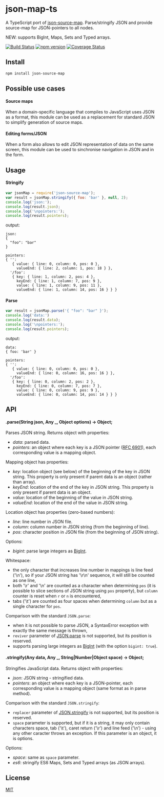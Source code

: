 # json-map-ts

A TypeScript port of [json-source-map](https://github.com/epoberezkin/json-source-map). Parse/stringify JSON and provide source-map for JSON-pointers to all nodes.

NEW: supports BigInt, Maps, Sets and Typed arrays.

[![Build Status](https://travis-ci.org/epoberezkin/json-source-map.svg?branch=master)](https://travis-ci.org/epoberezkin/json-source-map)
[![npm version](https://badge.fury.io/js/json-source-map.svg)](https://www.npmjs.com/package/json-source-map)
[![Coverage Status](https://coveralls.io/repos/github/epoberezkin/json-source-map/badge.svg?branch=master)](https://coveralls.io/github/epoberezkin/json-source-map?branch=master)


## Install

```bash
npm install json-source-map
```


## Possible use cases

#### Source maps

When a domain-specific language that compiles to JavaScript uses JSON as a format, this module can be used as a replacement for standard JSON to simplify generation of source maps.

#### Editing forms/JSON

When a form also allows to edit JSON representation of data on the same screen, this module can be used to sinchronise navigation in JSON and in the form.


## Usage

#### Stringify

```javascript
var jsonMap = require('json-source-map');
var result = jsonMap.stringify({ foo: 'bar' }, null, 2);
console.log('json:');
console.log(result.json);
console.log('\npointers:');
console.log(result.pointers);
```

output:

```text
json:
{
  "foo": "bar"
}

pointers:
{ '':
   { value: { line: 0, column: 0, pos: 0 },
     valueEnd: { line: 2, column: 1, pos: 18 } },
  '/foo':
   { key: { line: 1, column: 2, pos: 4 },
     keyEnd: { line: 1, column: 7, pos: 9 },
     value: { line: 1, column: 9, pos: 11 },
     valueEnd: { line: 1, column: 14, pos: 16 } } }
```


#### Parse

```javascript
var result = jsonMap.parse('{ "foo": "bar" }');
console.log('data:')
console.log(result.data);
console.log('\npointers:');
console.log(result.pointers);
```

output:
```text
data:
{ foo: 'bar' }

pointers:
{ '':
   { value: { line: 0, column: 0, pos: 0 },
     valueEnd: { line: 0, column: 16, pos: 16 } },
  '/foo':
   { key: { line: 0, column: 2, pos: 2 },
     keyEnd: { line: 0, column: 7, pos: 7 },
     value: { line: 0, column: 9, pos: 9 },
     valueEnd: { line: 0, column: 14, pos: 14 } } }
```


## API

#### .parse(String json, Any _, Object options) -&gt; Object;

Parses JSON string. Returns object with properties:
- _data_: parsed data.
- _pointers_: an object where each key is a JSON pointer ([RFC 6901](https://tools.ietf.org/html/rfc6901)), each corresponding value is a mapping object.

Mapping object has properties:
- _key_: location object (see below) of the beginning of the key in JSON string. This property is only present if parent data is an object (rather than array).
- _keyEnd_: location of the end of the key in JSON string. This property is only present if parent data is an object.
- _value_: location of the beginning of the value in JSON string.
- _valueEnd_: location of the end of the value in JSON string.

Location object has properties (zero-based numbers):
- _line_: line number in JSON file.
- _column_: column number in JSON string (from the beginning of line).
- _pos_: character position in JSON file (from the beginning of JSON string).

Options:
- _bigint_: parse large integers as [BigInt](https://developer.mozilla.org/en-US/docs/Web/JavaScript/Reference/Global_Objects/BigInt).

Whitespace:
- the only character that increases line number in mappings is line feed ('\n'), so if your JSON string has '\r\n' sequence, it will still be counted as one line,
- both '\r' and '\n' are counted as a character when determining `pos` (it is possible to slice sections of JSON string using `pos` property), but `column` counter is reset when `r` or `n` is encountered,
- tabs ('\t') are counted as four spaces when determining `column` but as a single character for `pos`.

Comparison with the standard `JSON.parse`:
- when it is not possible to parse JSON, a SyntaxError exception with exactly the same message is thrown,
- `reviver` parameter of [JSON.parse](https://developer.mozilla.org/en-US/docs/Web/JavaScript/Reference/Global_Objects/JSON/parse#Using_the_reviver_parameter) is not supported, but its position is reserved.
- supports parsing large integers as [BigInt](https://developer.mozilla.org/en-US/docs/Web/JavaScript/Reference/Global_Objects/BigInt) (with the option `bigint: true`).


#### .stringify(Any data, Any _, String|Number|Object space) -&gt; Object;

Stringifies JavaScript data. Returns object with properties:
- _json_: JSON string - stringified data.
- _pointers_: an object where each key is a JSON-pointer, each corresponding value is a mapping object (same format as in parse method).

Comparison with the standard `JSON.stringify`:
- `replacer` parameter of [JSON.stringify](https://developer.mozilla.org/en-US/docs/Web/JavaScript/Reference/Global_Objects/JSON/stringify#The_replacer_parameter) is not supported, but its position is reserved.
- `space` parameter is supported, but if it is a string, it may only contain characters space, tab ('\t'), caret return ('\r') and line feed ('\n') - using any other caracter throws an exception. If this parameter is an object, it is options.

Options:
- _space_: same as `space` parameter.
- _es6_: stringify ES6 Maps, Sets and Typed arrays (as JSON arrays).


## License

[MIT](https://github.com/epoberezkin/json-source-map/blob/master/LICENSE)
